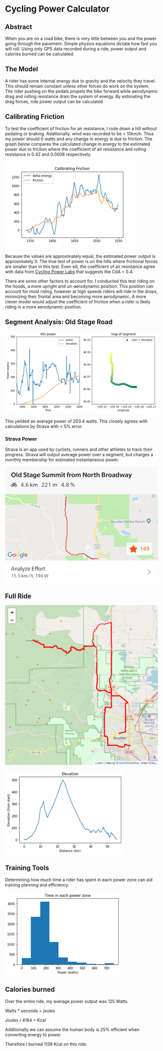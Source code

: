 # Cycling Power Calculator

## Abstract

When you are on a road bike, there is very little between you and the power going through the pavement. Simple physics equations dictate how fast you will roll. Using only GPS data recorded during a ride, power output and calories burned can be calculated.

## The Model

A rider has some internal energy due to gravity and the velocity they travel. This should remain constant unless other forces do work on the system. The rider pushing on the pedals propels the bike forward while aerodynamic drag and rolling resistance drain the system of energy. By estimating the drag forces, ride power output can be calculated

## Calibrating Friction

To test the coefficient of friction for air resistance, I rode down a hill without pedaling or braking. Additionally, wind was recorded to be < 10km/h. Thus my power should 0 watts and any change in energy is due to friction. The graph below compares the calculated change in energy to the estimated power due to friction where the coefficient of air resistance and rolling resistance is 0.42 and 0.0008 respectively.

![Friction Calibration](Show/CalibratingFriction.png)

Because the values are approximately equal, the estimated power output is approximately 0. The true test of power is on the hills where frictional forces are smaller than in this test. Even sill, the coefficient of air resistance agree with data from [Cycling Power Labs](https://www.cyclingpowerlab.com/CyclingAerodynamics.aspx)  that suggests the CdA = 0.4.

There are some other factors to account for. I conducted this test riding on the hoods, a more upright and un-aerodynamic position. This position can account for most riding, however at high speeds riders will ride in the drops, minimizing their frontal area and becoming more aerodynamic. A more clever model would adjust the coefficient of friction when a rider is likely riding in a more aerodynamic position.

## Segment Analysis: Old Stage Road

![Power](Show/Power.png)

This yeilded an average power of 203.4 watts. This closely agrees with calculations by Strava with < 5% error.

### Strava Power
Strava is an app used by cyclists, runners and other athletes to track their progress. Strava will output average power over a segment, but charges a monthly membership for estimated instantaneous power.

![Strava Avg Power](Show/Strava.png)


## Full Ride

![MapEle](Show/Map.png)

![Elevation](Show/Elevation.png)


## Training Tools

Determining how much time a rider has spent in each power zone can aid training planning and efficiency.

![PowerCurve](Show/PowerCurve.png)

## Calories burned

Over the entire ride, my average power output was 125 Watts.

Watts * seconds = joules

Joules / 4184 = Kcal

Additionally we can assume the human body is 25% efficient when converting energy to power.

Therefore I burned 1138 Kcal on this ride.
